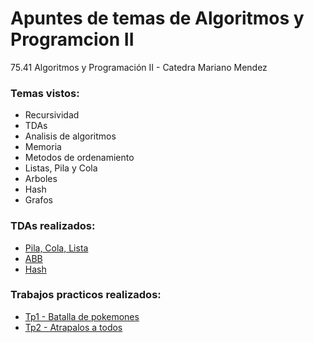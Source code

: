 # Apuntes de temas de Algoritmos y Programcion II

75.41 Algoritmos y Programación II - Catedra Mariano Mendez

### Temas vistos:
- Recursividad
- TDAs
- Analisis de algoritmos
- Memoria 
- Metodos de ordenamiento
- Listas, Pila y Cola
- Arboles
- Hash
- Grafos


### TDAs realizados:
- [Pila, Cola, Lista](https://github.com/julitaras/tda_list)
- [ABB](https://github.com/julitaras/tda_abb)
- [Hash](https://github.com/julitaras/tda_hash)

### Trabajos practicos realizados:
- [Tp1 - Batalla de pokemones](https://github.com/julitaras/batallaPokemons)
- [Tp2 - Atrapalos a todos](https://github.com/julitaras/tp2)

